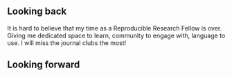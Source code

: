 ## Looking back

It is hard to believe that my time as a Reproducible Research Fellow is over. Giving me dedicated space to learn, community to engage with, language to use. I will miss the journal clubs the most!

## Looking forward
